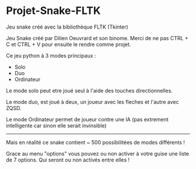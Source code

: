 # Projet-Snake-FLTK
Jeu snake créé avec la bibliothèque FLTK (Tkinter)

Jeu Snake créé par Dilien Oeuvrard et son binome.
Merci de ne pas CTRL + C et CTRL + V pour ensuite le 
rendre comme projet. 

Ce jeu python à 3 modes principaux :

- Solo
- Duo
- Ordinateur

Le mode solo peut etre joué seul à l'aide des touches directionnelles.

Le mode duo, est joué à deux, un joueur avec les fleches et l'autre avec ZQSD.

Le mode Ordinateur permet de joueur contre une IA (pas extrement intelligente car sinon elle serait invinsible)

------------------

Mais en réalité ce snake contient ~ 500 possibilitées de modes différents !

Grace au menu "options" vous pouvez ou non activer à votre guise une liste de 7 options.
Qui seront ou non activés entre elles ! 
